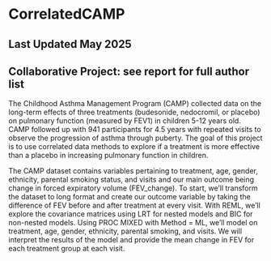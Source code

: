 # CorrelatedCAMP
## Last Updated May 2025
## Collaborative Project: see report for full author list

The Childhood Asthma Management Program (CAMP) collected data on the long-term effects of three treatments (budesonide, nedocromil, or placebo) on pulmonary function (measured by FEV1) in children 5-12 years old. CAMP followed up with 941 participants for 4.5 years with repeated visits to observe the progression of asthma through puberty. The goal of this project is to use correlated data methods to explore if a treatment is more effective than a placebo in increasing pulmonary function in children. 

The CAMP dataset contains variables pertaining to treatment, age, gender, ethnicity, parental smoking status, and visits and our main outcome being change in forced expiratory volume (FEV_change). To start, we’ll transform the dataset to long format and create our outcome variable by taking the difference of FEV before and after treatment at every visit. With REML, we’ll explore the covariance matrices using LRT for nested models and BIC for non-nested models. Using PROC MIXED with Method = ML, we’ll model on treatment, age, gender, ethnicity, parental smoking, and visits. We will interpret the results of the model and provide the mean change in FEV for each treatment group at each visit. 
